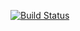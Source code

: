 [![Build Status](https://travis-ci.com/kagiso101/waiters-app.svg?branch=main)](https://travis-ci.com/kagiso101/waiters-app)
